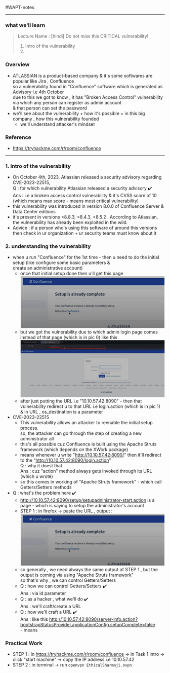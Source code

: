 #WAPT-notes

---
### what we'll learn
> Lecture Name : [hindi] Do not miss this CRITICAL vulnerability!
> 1) Intro of the vulnerability
> 2) 

### Overview
- ATLASSIAN is a product-based company & it's some softwares are popular like Jira , Confluence <br>
    so a vulnerability found in "Confluence" software which is generated as Advisory i.e 4th October <br>
    due to this we got to know , it has "Broken Access Control" vulnerability via which any person can register as admin account <br>
    & that person can set the password
- we'll see about the vulnerability + how it's possible + in this big company , how this vulnerability founded <br>
    + we'll understand attacker's mindset 

### Reference
- https://tryhackme.com/r/room/confluence

---

### 1. Intro of the vulnerability
- On October 4th, 2023, Atlassian released a security advisory regarding CVE-2023-22515, <br>
    Q : for which vulnerability Atlassian released a security advisory ✔️ <br>
    Ans : i.e a broken access control vulnerability & it's CVSS score of 10 (which means max score - means most critical vulnerability)
- this vulnerability was introduced in version 8.0.0 of Confluence Server & Data Center editions
- it's present in versions <8.8.3, <8.4.3, <8.5.2 . According to Atlassian, the vulnerability has already been exploited in the wild.
- Advice : if a person who's using this software of around this versions <br>
    then check in ur organization + ur security teams must know about it

### 2. understanding the vulnerability
- when u run "Confluence" for the 1st time - then u need to do the initial setup (like configure some basic parameters & <br>
    create an administrative account)
    - once that initial setup done then u'll get this page <br><img src="../../notes-pics/03-Module/27_lecture/27_lecture-0-M3.jpg" alt="" width="500"/>
    - but we got the vulnerability due to which admin login page comes instead of that page (which is in pic 0) like this <br>
        <img src="../../notes-pics/03-Module/27_lecture/27_lecture-1-M3.jpg" alt="" width="500"/>
    - after just putting the URL i.e "10.10.57.42:8090" - then that vulnerability redirect u to that URL i.e login.action (which is in pic 1) <br>
        & in URL , os_destination is a parameter
- CVE-2023-22515
    - This vulnerability allows an attacker to reenable the initial setup process. <br>
        so, the attacker can go through the step of creating a new administrator all
    - this's all possible cuz Confluence is built using the Apache Struts framework (which depends on the XWork package)
    - means whenever u write "http://10.10.57.42:8090/" then it'll redirect to the "http://10.10.57.42:8090/login.action" <br>
        Q : why it doest that <br>
        Ans : cuz "action" method always gets invoked through its URL (which u wrote)
    - so this comes in working of "Apache Struts framework" - which call Getters/Setters methods
- Q : what's the problem here ✔️
    - http://10.10.57.42:8090/setup/setupadninistrator-start.action is a page - which is saying to setup the administrator's account
    - STEP 1 : in firefox -> paste the URL , output : <br><img src="../../notes-pics/03-Module/27_lecture/27_lecture-0-M3.jpg" alt="" width="500"/>
    - so generally , we need always the same output of STEP 1 , but the output is coming via using "Apache Struts framework" <br>
        so that's why , we can control Getters/Setters
    - Q : how we can control Getters/Setters ✔️<br>
        Ans : via id parameter
    - Q : as a hacker , what we'll do ✔️<br>
        Ans : we'll craft/create a URL
    - Q : how we'll craft a URL ✔️<br>
        Ans : like this http://10.10.57.42:8090/server-info.action?bootstrapStatusProvider.applicationConfig.setupComplete=false
        <br>- means 


### Practical Work 
- STEP 1 : in https://tryhackme.com/r/room/confluence -> in Task 1 intro -> click "start machine" -> copy the IP address i.e 10.10.57.42
- STEP 2 : in terminal -> run `openvpn EthicalSharmaji.ovpn`


